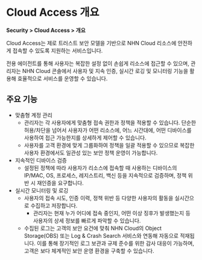# Cloud Access 개요

**Security > Cloud Access > 개요**

Cloud Access는 제로 트러스트 보안 모델을 기반으로 NHN Cloud 리소스에 안전하게 접속할 수 있도록 지원하는 서비스입니다.

전용 에이전트를 통해 사용자는 복잡한 설정 없이 손쉽게 리소스에 접근할 수 있으며, 관리자는 NHN Cloud 콘솔에서 사용자 및 지속 인증, 실시간 로깅 및 모니터링 기능을 활용해 효율적으로 서비스를 운영할 수 있습니다.

## 주요 기능

* 맞춤형 계정 관리
    * 관리자는 각 사용자에게 맞춤형 접속 권한과 정책을 적용할 수 있습니다. 단순한 허용/차단을 넘어서 사용자가 어떤 리소스에, 어느 시간대에, 어떤 디바이스를 사용하여 접근 가능한지를 상세하게 제어할 수 있습니다.
    * 사용자를 고객 환경에 맞게 그룹화하여 정책을 일괄 적용할 수 있으므로 복잡한 사용자 환경에서도 일관성 있는 보안 정책 운영이 가능합니다.
* 지속적인 디바이스 검증
    * 설정된 정책에 따라 사용자가 리소스에 접속할 때 사용하는 디바이스의 IP/MAC, OS, 프로세스, 레지스트리, 백신 등을 지속적으로 검증하며, 정책 위반 시 재인증을 요구합니다.
* 실시간 모니터링 및 로깅
    * 사용자의 접속 시도, 인증 이력, 정책 위반 등 다양한 사용자의 활동을 실시간으로 수집하고 저장합니다.
        * 관리자는 현재 누가 어디에 접속 중인지, 어떤 이상 징후가 발생했는지 등 사용자의 상세 정보를 빠르게 파악할 수 있습니다.
    * 수집된 로그는 고객의 보안 요건에 맞춰 NHN Cloud의 Object Storage(OBS) 또는 Log & Crash Search 서비스와 연동해 자동으로 적재됩니다. 이를 통해 장기적인 로그 보관과 규제 준수를 위한 감사 대응이 가능하며, 고객은 보다 체계적인 보안 운영 환경을 구축할 수 있습니다.